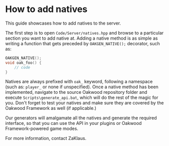 # How to add natives

This guide showcases how to add natives to the server.

The first step is to open `Code/Server/natives.hpp` and browse to a particular section you want to add native at. Adding a native method is as simple as writing a function that gets preceded by `OAKGEN_NATIVE();` decorator, such as:

```cpp
OAKGEN_NATIVE();
void oak_foo() {
    // code
}
```

Natives are always prefixed with `oak_` keyword, following a namespace (such as: `player_` or none if unspecified). Once a native method has been implemented, navigate to the source Oakwood repository folder and execute `Scripts\generate_api.bat`, which will do the rest of the magic for you. Don't forget to test your natives and make sure they are covered by the Oakwood Framework as well (if applicable.)

Our generators will amalgamate all the natives and generate the required interface, so that you can use the API in your plugins or Oakwood Framework-powered game modes.

For more information, contact ZaKlaus.
